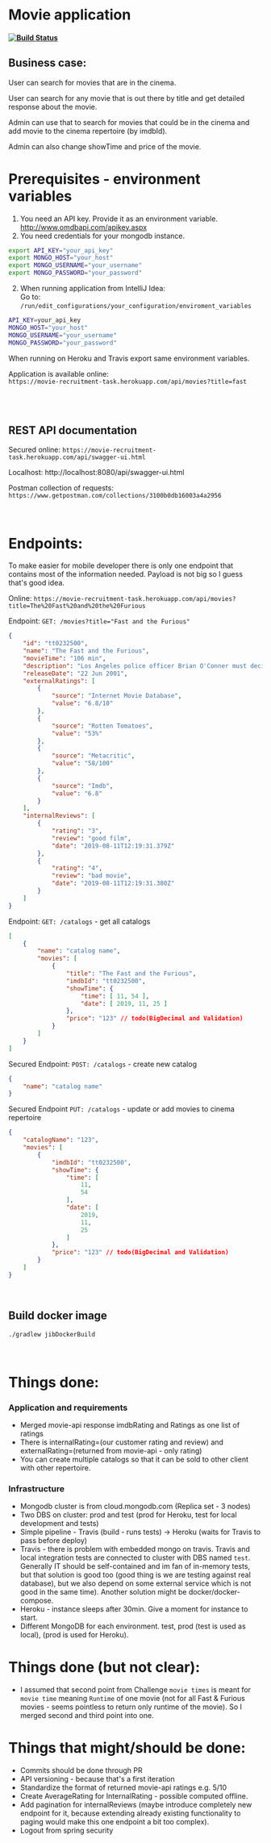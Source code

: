 # Movie application

#### [![Build Status](https://travis-ci.org/braintelligencePL/movie-recruitment-task.svg?branch=master)](https://travis-ci.org/braintelligencePL/movie-recruitment-task)

## Business case:  

User can search for movies that are in the cinema. 

User can search for any movie that is out there by title and get detailed response about the movie. 
 
Admin can use that to search for movies that could be in the cinema and add movie to the cinema repertoire (by imdbId).  

Admin can also change showTime and price of the movie. 

# Prerequisites - environment variables
1. You need an API key. Provide it as an environment variable. http://www.omdbapi.com/apikey.aspx
2. You need credentials for your mongodb instance.

```bash
export API_KEY="your_api_key"
export MONGO_HOST="your_host"
export MONGO_USERNAME="your_username"
export MONGO_PASSWORD="your_password"
```

2. When running application from IntelliJ Idea: <br>
Go to: `/run/edit_configurations/your_configuration/enviroment_variables`  
```bash
API_KEY=your_api_key
MONGO_HOST="your_host"
MONGO_USERNAME="your_username"
MONGO_PASSWORD="your_password"
```

When running on Heroku and Travis export same environment variables.

Application is available online: <br>
`https://movie-recruitment-task.herokuapp.com/api/movies?title=fast`

<br> <br> 

## REST API documentation

Secured online: `https://movie-recruitment-task.herokuapp.com/api/swagger-ui.html`

Localhost: http://localhost:8080/api/swagger-ui.html

Postman collection of requests: `https://www.getpostman.com/collections/3100b0db16003a4a2956`

<br>

# Endpoints:
To make easier for mobile developer there is only one endpoint that contains most of the information needed. Payload is not big so I guess that's good idea.

Online: `https://movie-recruitment-task.herokuapp.com/api/movies?title=The%20Fast%20and%20the%20Furious`

Endpoint: `GET: /movies?title="Fast and the Furious"` 
```json
{
    "id": "tt0232500",
    "name": "The Fast and the Furious",
    "movieTime": "106 min",
    "description": "Los Angeles police officer Brian O'Conner must decide where his loyalty really lies when he becomes enamored with the street racing world he has been sent undercover to destroy.",
    "releaseDate": "22 Jun 2001",
    "externalRatings": [
        {
            "source": "Internet Movie Database",
            "value": "6.8/10"
        },
        {
            "source": "Rotten Tomatoes",
            "value": "53%"
        },
        {
            "source": "Metacritic",
            "value": "58/100"
        },
        {
            "source": "Imdb",
            "value": "6.8"
        }
    ],
    "internalReviews": [
        {
            "rating": "3",
            "review": "good film",
            "date": "2019-08-11T12:19:31.379Z"
        },
        {
            "rating": "4",
            "review": "bad movie",
            "date": "2019-08-11T12:19:31.380Z"
        }
    ]
}
```

Endpoint: `GET: /catalogs` - get all catalogs
```json
[
    {
        "name": "catalog name",
        "movies": [
            {
                "title": "The Fast and the Furious",
                "imdbId": "tt0232500",
                "showTime": {
                    "time": [ 11, 54 ],
                    "date": [ 2019, 11, 25 ]
                },
                "price": "123" // todo(BigDecimal and Validation)
            }
        ]
    }
]
```

Secured Endpoint: `POST: /catalogs` - create new catalog
```json
{
    "name": "catalog name"
}
```

Secured Endpoint `PUT: /catalogs` - update or add movies to cinema repertoire 
```json
{
    "catalogName": "123",
    "movies": [
        {
            "imdbId": "tt0232500",
            "showTime": {
                "time": [
                    11,
                    54
                ],
                "date": [
                    2019,
                    11,
                    25
                ]
            },
            "price": "123" // todo(BigDecimal and Validation)
        }
    ]
}
```

<br>

## Build docker image
```bash
./gradlew jibDockerBuild
```

<br>

# Things done:

### Application and requirements
- Merged movie-api response imdbRating and Ratings as one list of ratings
- There is internalRating=(our customer rating and review) and externalRating=(returned from movie-api - only rating)
- You can create multiple catalogs so that it can be sold to other client with other repertoire.

### Infrastructure 
- Mongodb cluster is from cloud.mongodb.com (Replica set - 3 nodes)
- Two DBS on cluster: prod and test (prod for Heroku, test for local development and tests)
- Simple pipeline - Travis (build - runs tests) -> Heroku (waits for Travis to pass before deploy)
- Travis - there is problem with embedded mongo on travis. Travis and local integration tests are connected to cluster with DBS named `test`. Generally IT should be self-contained and im fan of in-memory tests, but that solution is good too (good thing is we are testing against real database), but we also depend on some external service which is not good in the same time). Another solution might be docker/docker-compose. 
- Heroku - instance sleeps after 30min. Give a moment for instance to start.
- Different MongoDB for each environment. test, prod (test is used as local), (prod is used for Heroku).

# Things done (but not clear): 
- I assumed that second point from Challenge `movie times` is meant for `movie time` meaning `Runtime` of one movie (not for all Fast & Furious movies - seems pointless to return only runtime of the movie). So I merged second and third point into one. 

# Things that might/should be done: 
- Commits should be done through PR
- API versioning - because that's a first iteration
- Standardize the format of returned movie-api ratings e.g. 5/10
- Create AverageRating for InternalRating - possible computed offline. 
- Add pagination for internalReviews (maybe introduce completely new endpoint for it, because extending already existing functionality to paging would make this one endpoint a bit too complex).
- Logout from spring security 
